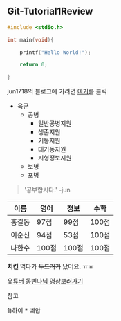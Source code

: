 ## Git-Tutorial1Review


```c
#include <stdio.h>

int main(void){

    printf("Hello World!");

    return 0;

}
```

jun1718의 블로그에 가려면 [여기](https://blog.naver.com/gbeovhsqhtka)를 클릭


* 육군
  * 공병
    * 일반공병지원
    * 생존지원
    * 기동지원
    * 대기동지원
    * 지형정보지원
  * 보병
  * 포병

> '공부합시다.' -jun


이름|영어|정보|수학
-|-|-|-
홍길동|97점|99점|100점 
이순신|94점|53점|100점
나한수|100점|100점|100점 



**치킨** 먹다가 ~~두드러기~~ 났어요. ㅠㅠ

[유튜버 동빈나님 영상보러가기](https://www.youtube.com/watch?v=MFJIOqxK6k8&list=PLRx0vPvlEmdD5FLIdwTM4mKBgyjv4no81&index=11)



참고

1)하이
                                * 예압
